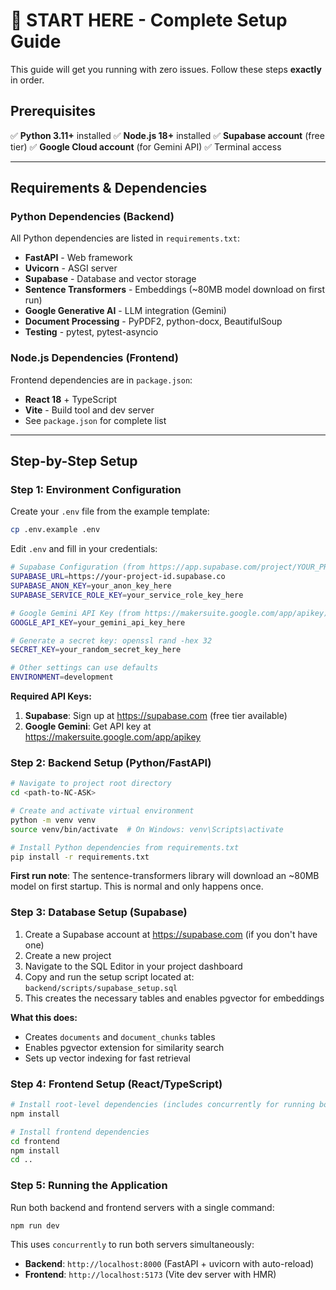 # 🚀 START HERE - Complete Setup Guide

This guide will get you running with zero issues. Follow these steps **exactly** in order.

## Prerequisites

✅ **Python 3.11+** installed
✅ **Node.js 18+** installed
✅ **Supabase account** (free tier)
✅ **Google Cloud account** (for Gemini API)
✅ Terminal access

---

## Requirements & Dependencies

### Python Dependencies (Backend)
All Python dependencies are listed in `requirements.txt`:
- **FastAPI** - Web framework
- **Uvicorn** - ASGI server
- **Supabase** - Database and vector storage
- **Sentence Transformers** - Embeddings (~80MB model download on first run)
- **Google Generative AI** - LLM integration (Gemini)
- **Document Processing** - PyPDF2, python-docx, BeautifulSoup
- **Testing** - pytest, pytest-asyncio

### Node.js Dependencies (Frontend)
Frontend dependencies are in `package.json`:
- **React 18** + TypeScript
- **Vite** - Build tool and dev server
- See `package.json` for complete list

---

## Step-by-Step Setup

### Step 1: Environment Configuration

Create your `.env` file from the example template:

```bash
cp .env.example .env
```

Edit `.env` and fill in your credentials:

```bash
# Supabase Configuration (from https://app.supabase.com/project/YOUR_PROJECT/settings/api)
SUPABASE_URL=https://your-project-id.supabase.co
SUPABASE_ANON_KEY=your_anon_key_here
SUPABASE_SERVICE_ROLE_KEY=your_service_role_key_here

# Google Gemini API Key (from https://makersuite.google.com/app/apikey)
GOOGLE_API_KEY=your_gemini_api_key_here

# Generate a secret key: openssl rand -hex 32
SECRET_KEY=your_random_secret_key_here

# Other settings can use defaults
ENVIRONMENT=development
```

**Required API Keys:**
1. **Supabase**: Sign up at https://supabase.com (free tier available)
2. **Google Gemini**: Get API key at https://makersuite.google.com/app/apikey

### Step 2: Backend Setup (Python/FastAPI)

```bash
# Navigate to project root directory
cd <path-to-NC-ASK>

# Create and activate virtual environment
python -m venv venv
source venv/bin/activate  # On Windows: venv\Scripts\activate

# Install Python dependencies from requirements.txt
pip install -r requirements.txt
```

**First run note**: The sentence-transformers library will download an ~80MB model on first startup. This is normal and only happens once.

### Step 3: Database Setup (Supabase)

1. Create a Supabase account at https://supabase.com (if you don't have one)
2. Create a new project
3. Navigate to the SQL Editor in your project dashboard
4. Copy and run the setup script located at: `backend/scripts/supabase_setup.sql`
5. This creates the necessary tables and enables pgvector for embeddings

**What this does:**
- Creates `documents` and `document_chunks` tables
- Enables pgvector extension for similarity search
- Sets up vector indexing for fast retrieval

### Step 4: Frontend Setup (React/TypeScript)

```bash
# Install root-level dependencies (includes concurrently for running both servers)
npm install

# Install frontend dependencies
cd frontend
npm install
cd ..
```

### Step 5: Running the Application

Run both backend and frontend servers with a single command:

```bash
npm run dev
```

This uses `concurrently` to run both servers simultaneously:
- **Backend**: `http://localhost:8000` (FastAPI + uvicorn with auto-reload)
- **Frontend**: `http://localhost:5173` (Vite dev server with HMR)